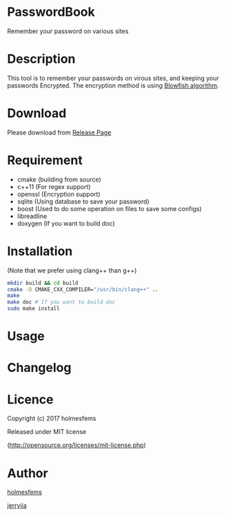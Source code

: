 PasswordBook
====
Remember your password on various sites

# Description

This tool is to remember your passwords on virous sites, and keeping your passwords Encrypted.
The encryption method is using [Blowfish algorithm](https://www.schneier.com/academic/blowfish/).

# Download

Please download from [Release Page](https://github.com/holmesfems/PasswordBook/releases)

# Requirement

* cmake (building from source)
* c++11 (For regex support)
* openssl (Encryption support)
* sqlite (Using database to save your password)
* boost (Used to do some operation on files to save some configs)
* libreadline
* doxygen (If you want to build doc)

# Installation

(Note that we prefer using clang++ than g++)

```sh
mkdir build && cd build
cmake -D CMAKE_CXX_COMPILER="/usr/bin/clang++" ..
make
make doc # If you want to build doc
sudo make install
```

# Usage

# Changelog

# Licence

Copyright (c) 2017 holmesfems

Released under MIT license

(http://opensource.org/licenses/mit-license.php)

# Author

[holmesfems](https://github.com/holmesfems)

[jerryjia](https://github.com/jerryjiahaha)
